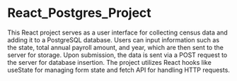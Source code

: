 ﻿# React_Postgres_Project

This React project serves as a user interface for collecting census data and adding it to a PostgreSQL database. Users can input information such as the state, total annual payroll amount, and year, which are then sent to the server for storage. Upon submission, the data is sent via a POST request to the server for database insertion. The project utilizes React hooks like useState for managing form state and fetch API for handling HTTP requests.
